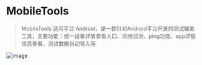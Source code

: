 # MobileTools

> MobileTools 适用平台 Android，是一款针对Android平台开发的测试辅助工具，主要功能：统一设备详情查看入口、网络监测、ping功能、app详情信息查看、测试数据自动导入等

![image](https://github.com/GHyyy/MobileTools/blod/master/app/src/main/res/drawable/desc_home.jpg)
